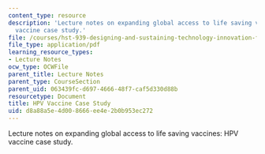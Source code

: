 ```yaml
---
content_type: resource
description: 'Lecture notes on expanding global access to life saving vaccines: HPV
  vaccine case study.'
file: /courses/hst-939-designing-and-sustaining-technology-innovation-for-global-health-practice-spring-2008/d8a88a5e4d008666ee4e2b0b953ec272_lecture02.pdf
file_type: application/pdf
learning_resource_types:
- Lecture Notes
ocw_type: OCWFile
parent_title: Lecture Notes
parent_type: CourseSection
parent_uid: 063439fc-d697-4666-48f7-caf5d330d88b
resourcetype: Document
title: HPV Vaccine Case Study
uid: d8a88a5e-4d00-8666-ee4e-2b0b953ec272
---
```

Lecture notes on expanding global access to life saving vaccines: HPV vaccine case study.


